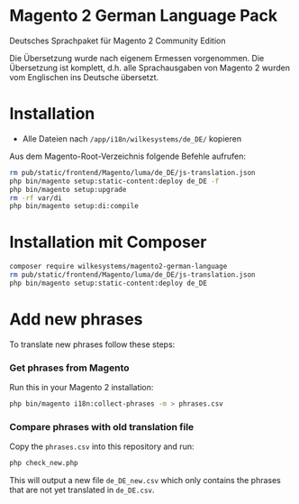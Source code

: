 # Magento 2 German Language Pack

Deutsches Sprachpaket für Magento 2 Community Edition

Die Übersetzung wurde nach eigenem Ermessen vorgenommen. Die Übersetzung ist komplett, d.h. alle Sprachausgaben von Magento 2 wurden vom Englischen ins Deutsche übersetzt.

# Installation
 - Alle Dateien nach `/app/i18n/wilkesystems/de_DE/` kopieren

Aus dem Magento-Root-Verzeichnis folgende Befehle aufrufen:
```bash
rm pub/static/frontend/Magento/luma/de_DE/js-translation.json
php bin/magento setup:static-content:deploy de_DE -f
php bin/magento setup:upgrade
rm -rf var/di
php bin/magento setup:di:compile
```

# Installation mit Composer
```bash
composer require wilkesystems/magento2-german-language
rm pub/static/frontend/Magento/luma/de_DE/js-translation.json
php bin/magento setup:static-content:deploy de_DE
```

# Add new phrases

To translate new phrases follow these steps:

### Get phrases from Magento

Run this in your Magento 2 installation:

```bash
php bin/magento i18n:collect-phrases -m > phrases.csv
```

### Compare phrases with old translation file

Copy the `phrases.csv` into this repository and run:

```bash
php check_new.php
```

This will output a new file `de_DE_new.csv` which only contains the
phrases that are not yet translated in `de_DE.csv`.
